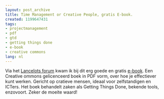 ```yaml
---
layout: post_archive
title: Time Management or Creative People, gratis E-book.
created: 1199647431
tags:
- projectmanagement
- pdf
- gtd
- getting things done
- e-book
- creative commons
lang: nl
---
```

Via het [Lancelots forum](http://www.lancelots.nl/forum/showthread.php?p=10297#post10297) kwam ik bij dit erg goede en gratis [e-book](http://www.wishfulthinking.co.uk/blog/2007/12/03/time-management-for-creative-people-free-e-book/). Een Creative ommons gelicenceerd boek in PDF vorm, over hoe je effectiever kunt werken. Gericht op cratieve mensen, ideaal voor zelfstandigen en ICTers. Het boek behandelt zaken als Getting Things Done, bekende tools, enzovoort. Zeker de moeite waard!<!--break-->
